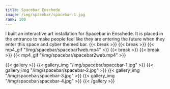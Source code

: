 ```yaml
---
title: Spacebar Enschede
image: /img/spacebar/spacebar-1.jpg
rank: 100
---
```

I built an interactive art installation for Spacebar in Enschede. It is placed in the entrance to make people feel like they are entering the future when they enter this space and cyber themed bar.
{{< break >}}
{{< break >}}
{{< mp4_gif "/img/spacebar/spacebar1web.mp4" >}}
{{< break >}}
{{< break >}}
{{< mp4_gif "/img/spacebar/spacebar2web.mp4" >}}

{{< gallery >}}
{{< gallery_img "/img/spacebar/spacebar-1.jpg" >}}
{{< gallery_img "/img/spacebar/spacebar-2.jpg" >}}
{{< gallery_img "/img/spacebar/spacebar-3.jpg" >}}
{{< gallery_img "/img/spacebar/spacebar-4.jpg" >}}
{{< /gallery >}}
